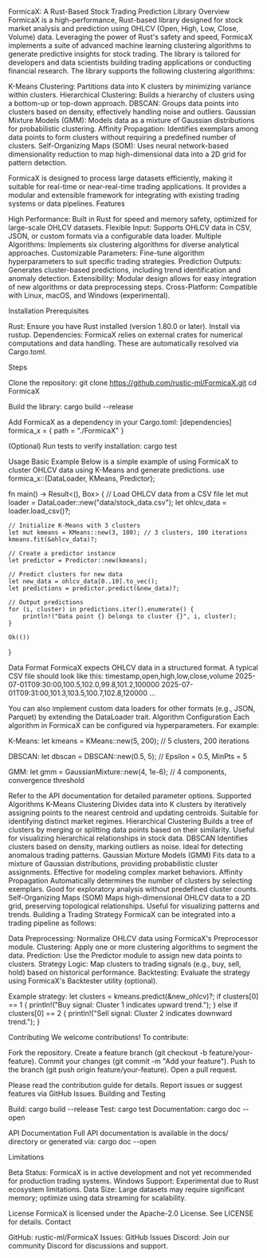 FormicaX: A Rust-Based Stock Trading Prediction Library
Overview
FormicaX is a high-performance, Rust-based library designed for stock market analysis and prediction using OHLCV (Open, High, Low, Close, Volume) data. Leveraging the power of Rust's safety and speed, FormicaX implements a suite of advanced machine learning clustering algorithms to generate predictive insights for stock trading. The library is tailored for developers and data scientists building trading applications or conducting financial research.
The library supports the following clustering algorithms:

K-Means Clustering: Partitions data into K clusters by minimizing variance within clusters.
Hierarchical Clustering: Builds a hierarchy of clusters using a bottom-up or top-down approach.
DBSCAN: Groups data points into clusters based on density, effectively handling noise and outliers.
Gaussian Mixture Models (GMM): Models data as a mixture of Gaussian distributions for probabilistic clustering.
Affinity Propagation: Identifies exemplars among data points to form clusters without requiring a predefined number of clusters.
Self-Organizing Maps (SOM): Uses neural network-based dimensionality reduction to map high-dimensional data into a 2D grid for pattern detection.

FormicaX is designed to process large datasets efficiently, making it suitable for real-time or near-real-time trading applications. It provides a modular and extensible framework for integrating with existing trading systems or data pipelines.
Features

High Performance: Built in Rust for speed and memory safety, optimized for large-scale OHLCV datasets.
Flexible Input: Supports OHLCV data in CSV, JSON, or custom formats via a configurable data loader.
Multiple Algorithms: Implements six clustering algorithms for diverse analytical approaches.
Customizable Parameters: Fine-tune algorithm hyperparameters to suit specific trading strategies.
Prediction Outputs: Generates cluster-based predictions, including trend identification and anomaly detection.
Extensibility: Modular design allows for easy integration of new algorithms or data preprocessing steps.
Cross-Platform: Compatible with Linux, macOS, and Windows (experimental).

Installation
Prerequisites

Rust: Ensure you have Rust installed (version 1.80.0 or later). Install via rustup.
Dependencies: FormicaX relies on external crates for numerical computations and data handling. These are automatically resolved via Cargo.toml.

Steps

Clone the repository:
git clone https://github.com/rustic-ml/FormicaX.git
cd FormicaX


Build the library:
cargo build --release


Add FormicaX as a dependency in your Cargo.toml:
[dependencies]
formica_x = { path = "./FormicaX" }


(Optional) Run tests to verify installation:
cargo test



Usage
Basic Example
Below is a simple example of using FormicaX to cluster OHLCV data using K-Means and generate predictions.
use formica_x::{DataLoader, KMeans, Predictor};

fn main() -> Result<(), Box<dyn std::error::Error>> {
    // Load OHLCV data from a CSV file
    let mut loader = DataLoader::new("data/stock_data.csv");
    let ohlcv_data = loader.load_csv()?;

    // Initialize K-Means with 3 clusters
    let mut kmeans = KMeans::new(3, 100); // 3 clusters, 100 iterations
    kmeans.fit(&ohlcv_data)?;

    // Create a predictor instance
    let predictor = Predictor::new(kmeans);
    
    // Predict clusters for new data
    let new_data = ohlcv_data[0..10].to_vec();
    let predictions = predictor.predict(&new_data)?;

    // Output predictions
    for (i, cluster) in predictions.iter().enumerate() {
        println!("Data point {} belongs to cluster {}", i, cluster);
    }

    Ok(())
}

Data Format
FormicaX expects OHLCV data in a structured format. A typical CSV file should look like this:
timestamp,open,high,low,close,volume
2025-07-01T09:30:00,100.5,102.0,99.8,101.2,100000
2025-07-01T09:31:00,101.3,103.5,100.7,102.8,120000
...

You can also implement custom data loaders for other formats (e.g., JSON, Parquet) by extending the DataLoader trait.
Algorithm Configuration
Each algorithm in FormicaX can be configured via hyperparameters. For example:

K-Means:
let kmeans = KMeans::new(5, 200); // 5 clusters, 200 iterations


DBSCAN:
let dbscan = DBSCAN::new(0.5, 5); // Epsilon = 0.5, MinPts = 5


GMM:
let gmm = GaussianMixture::new(4, 1e-6); // 4 components, convergence threshold



Refer to the API documentation for detailed parameter options.
Supported Algorithms
K-Means Clustering
Divides data into K clusters by iteratively assigning points to the nearest centroid and updating centroids. Suitable for identifying distinct market regimes.
Hierarchical Clustering
Builds a tree of clusters by merging or splitting data points based on their similarity. Useful for visualizing hierarchical relationships in stock data.
DBSCAN
Identifies clusters based on density, marking outliers as noise. Ideal for detecting anomalous trading patterns.
Gaussian Mixture Models (GMM)
Fits data to a mixture of Gaussian distributions, providing probabilistic cluster assignments. Effective for modeling complex market behaviors.
Affinity Propagation
Automatically determines the number of clusters by selecting exemplars. Good for exploratory analysis without predefined cluster counts.
Self-Organizing Maps (SOM)
Maps high-dimensional OHLCV data to a 2D grid, preserving topological relationships. Useful for visualizing patterns and trends.
Building a Trading Strategy
FormicaX can be integrated into a trading pipeline as follows:

Data Preprocessing: Normalize OHLCV data using FormicaX's Preprocessor module.
Clustering: Apply one or more clustering algorithms to segment the data.
Prediction: Use the Predictor module to assign new data points to clusters.
Strategy Logic: Map clusters to trading signals (e.g., buy, sell, hold) based on historical performance.
Backtesting: Evaluate the strategy using FormicaX's Backtester utility (optional).

Example strategy:
let clusters = kmeans.predict(&new_ohlcv)?;
if clusters[0] == 1 {
    println!("Buy signal: Cluster 1 indicates upward trend.");
} else if clusters[0] == 2 {
    println!("Sell signal: Cluster 2 indicates downward trend.");
}

Contributing
We welcome contributions! To contribute:

Fork the repository.
Create a feature branch (git checkout -b feature/your-feature).
Commit your changes (git commit -m "Add your feature").
Push to the branch (git push origin feature/your-feature).
Open a pull request.

Please read the contribution guide for details. Report issues or suggest features via GitHub Issues.
Building and Testing

Build: cargo build --release
Test: cargo test
Documentation: cargo doc --open

API Documentation
Full API documentation is available in the docs/ directory or generated via:
cargo doc --open

Limitations

Beta Status: FormicaX is in active development and not yet recommended for production trading systems.
Windows Support: Experimental due to Rust ecosystem limitations.
Data Size: Large datasets may require significant memory; optimize using data streaming for scalability.

License
FormicaX is licensed under the Apache-2.0 License. See LICENSE for details.
Contact

GitHub: rustic-ml/FormicaX
Issues: GitHub Issues
Discord: Join our community Discord for discussions and support.
